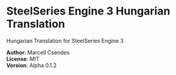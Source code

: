 # SteelSeries Engine 3 Hungarian Translation
Hungarian Translation for SteelSeries Engine 3

<p><strong>Author</strong>: Marcell Csendes<br>
<strong>License</strong>: MIT<br>
<strong>Version</strong>: Alpha 0.1.2</p> 
